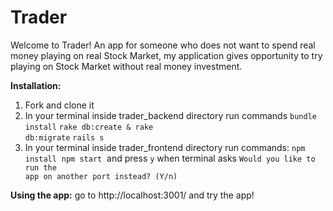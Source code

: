 # Trader

Welcome to Trader!
An app for someone who does not want to spend real money playing on real Stock Market, my application gives opportunity to try playing on Stock Market without real money investment. 

**Installation:**
1. Fork and clone it
2. In your terminal inside trader_backend directory run commands <code>bundle install</code> <code>rake db:create & rake db:migrate</code> <code>rails s</code> 
3. In your terminal inside trader_frontend directory run commands: <code>npm install</code>  <code>npm start</code>  and press <code>y</code> when terminal asks <code>Would you like to run the app on another port instead? (Y/n)</code>

**Using the app:**
go to http://localhost:3001/ and try the app!
